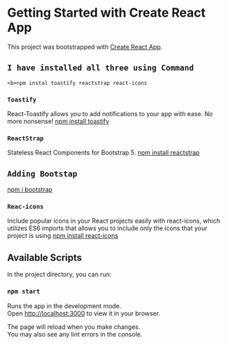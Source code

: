 # Getting Started with Create React App

This project was bootstrapped with [Create React App](https://github.com/facebook/create-react-app).
## `I have installed all three using Command`
    <b>npm instal toastify reactstrap react-icons
### `Toastify`
React-Toastify allows you to add notifications to your app with ease. No more nonsense!
[npm install toastify](https://www.npmjs.com/package/react-toastify)

### `ReactStrap`
Stateless React Components for Bootstrap 5.
[npm install reactstrap](https://www.npmjs.com/package/reactstrap?activeTab=readme)
## `Adding Bootstap`
[npm i bootstrap](https://www.npmjs.com/package/reactstrap?activeTab=readme)

### `Reac-icons`
Include popular icons in your React projects easily with react-icons, which utilizes ES6 imports that allows you to include only the icons that your project is using
[npm install react-icons](https://www.npmjs.com/package/react-icons)

## Available Scripts

In the project directory, you can run:

### `npm start`

Runs the app in the development mode.\
Open [http://localhost:3000](http://localhost:3000) to view it in your browser.

The page will reload when you make changes.\
You may also see any lint errors in the console.
